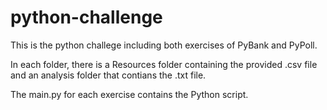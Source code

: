 # python-challenge

This is the python challege including both exercises of PyBank and PyPoll.

In each folder, there is a Resources folder containing the provided .csv file and an analysis folder that contians the .txt file. 

The main.py for each exercise contains the Python script.
